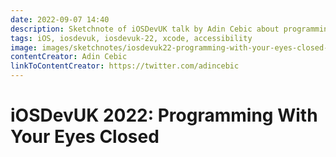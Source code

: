 ```yaml
---
date: 2022-09-07 14:40
description: Sketchnote of iOSDevUK talk by Adin Cebic about programming with your eyes closed
tags: iOS, iosdevuk, iosdevuk-22, xcode, accessibility
image: images/sketchnotes/iosdevuk22-programming-with-your-eyes-closed-small.jpg
contentCreator: Adin Cebic
linkToContentCreator: https://twitter.com/adincebic
---
```


# iOSDevUK 2022: Programming With Your Eyes Closed
